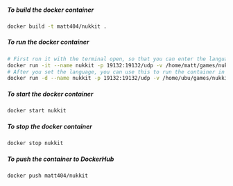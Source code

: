 
##### To build the docker container
```bash
docker build -t matt404/nukkit .
```

##### To run the docker container
```bash
# First run it with the terminal open, so that you can enter the language, you only need to do this once.
docker run -it --name nukkit -p 19132:19132/udp -v /home/matt/games/nukkit:/data matt404/nukkit
# After you set the language, you can use this to run the container in daemon mode
docker run -d --name nukkit -p 19132:19132/udp -v /home/ubu/games/nukkit:/data matt404/nukkit:latest
```

##### To start the docker container
```bash
docker start nukkit
```

##### To stop the docker container
```bash
docker stop nukkit
```

##### To push the container to DockerHub
```bash
docker push matt404/nukkit
```

